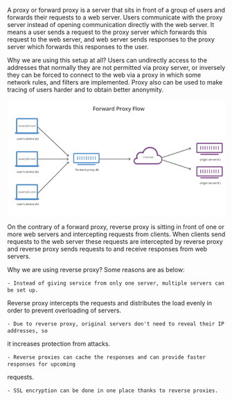 A proxy or forward proxy is a server that sits in front of a group of users and
forwards their requests to a web server. Users communicate with the proxy server instead
of opening communication directly with the web server. It means a user sends a request to
the proxy server which forwards this request to the web server, and web server sends responses
to the proxy server which forwards this responses to the user.

Why we are using this setup at all? Users can undirectly access to the addresses that
normally they are not permitted via proxy server, or inversely they can be forced to connect
to the web via a proxy in which some network rules, and filters are implemented. Proxy also
can be used to make tracing of users harder and to obtain better anonymity. 

![Forward Proxy](forward-proxy.png)

On the contrary of a forward proxy, reverse proxy is sitting in front of one or more web
servers and intercepting requests from clients. When clients send requests to the web server
these requests are intercepted by reverse proxy and reverse proxy sends requests to and receive
responses from web servers. 

Why we are using reverse proxy? Some reasons are as below:
    
    - Instead of giving service from only one server, multiple servers can be set up. 
Reverse proxy intercepts the requests and distributes the load evenly in order to prevent
overloading of servers.

    - Due to reverse proxy, original servers don't need to reveal their IP addresses, so
it increases protection from attacks.

    - Reverse proxies can cache the responses and can provide faster responses for upcoming
requests.

    - SSL encryption can be done in one place thanks to reverse proxies. 